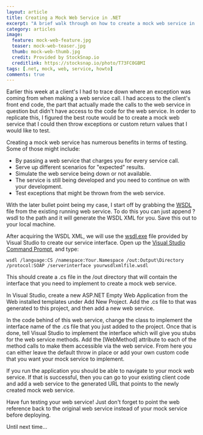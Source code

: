 ```yaml
---
layout: article
title: Creating a Mock Web Service in .NET
excerpt: "A brief walk through on how to create a mock web service in .net"
category: articles
image:
  feature: mock-web-feature.jpg
  teaser: mock-web-teaser.jpg
  thumb: mock-web-thumb.jpg
  credit: Provided by StockSnap.io
  creditlink: https://stocksnap.io/photo/T73FC0GBMI
tags: [.net, mock, web, service, howto]
comments: true
---
```


Earlier this week at a client's I had to trace down where an exception was coming from when making a web service call. I had access to the client's front end code, the part that actually made the calls to the web service in question but didn't have access to the code for the web service. In order to replicate this, I figured the best route would be to create a mock web service that I could then throw exceptions or custom return values that I would like to test.

Creating a mock web service has numerous benefits in terms of testing. Some of those might include:

* By passing a web service that charges you for every service call.
* Serve up different scenarios for "expected" results.
* Simulate the web service being down or not available.
* The service is still being developed and you need to continue on with your development.
* Test exceptions that might be thrown from the web service.

With the later bullet point being my case, I start off by grabbing the [WSDL](http://en.wikipedia.org/wiki/Web_Services_Description_Language) file from the existing running web service. To do this you can just append ?wsdl to the path and it will generate the WSDL XML for you. Save this out to your local machine.

After acquiring the WSDL XML, we will use the [wsdl.exe](http://msdn.microsoft.com/en-us/library/7h3ystb6.aspx) file provided by Visual Studio to create our service interface. Open up the [Visual Studio Command Prompt](http://msdn.microsoft.com/en-us/library/ms229859.aspx), and type:
```
wsdl /language:CS /namespace:Your.Namespace /out:Output\Directory /protocol:SOAP /serverinterface yourwsdlxmlfile.wsdl
```
This should create a .cs file in the /out directory that will contain the interface that you need to implement to create a mock web service.

In Visual Studio, create a new ASP.NET Empty Web Application from the Web installed templates under Add New Project. Add the .cs file to that was generated to this project, and then add a new web service.

In the code behind of this web service, change the class to implement the interface name of the .cs file that you just added to the project. Once that is done, tell Visual Studio to implement the interface which will give you stubs for the web service methods. Add the [WebMethod] attribute to each of the method calls to make them accessible via the web service. From here you can either leave the default throw in place or add your own custom code that you want your mock service to implement.

If you run the application you should be able to navigate to your mock web service. If that is successful, then you can go to your existing client code and add a web service to the generated URL that points to the newly created mock web service.

Have fun testing your web service! Just don't forget to point the web reference back to the original web service instead of your mock service before deploying.

Until next time...
